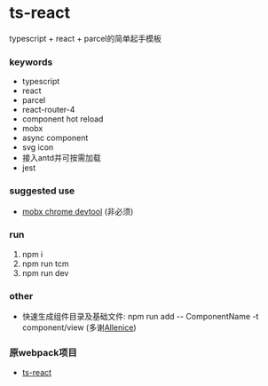 # ts-react
typescript + react + parcel的简单起手模板

### keywords
- typescript
- react
- parcel
- react-router-4
- component hot reload
- mobx
- async component
- svg icon
- 接入antd并可按需加载
- jest

### suggested use
- [mobx chrome devtool](https://chrome.google.com/webstore/detail/mobx-developer-tools/pfgnfdagidkfgccljigdamigbcnndkod) (非必须)

### run
1. npm i
2. npm run tcm
3. npm run dev

### other
- 快速生成组件目录及基础文件: npm run add -- ComponentName -t component/view  (多谢[Allenice](http://www.allenice233.com/))

### 原webpack项目
- [ts-react](https://github.com/jackple/ts-react)
